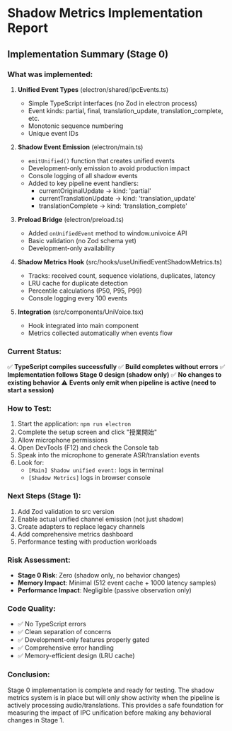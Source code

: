 # Shadow Metrics Implementation Report

## Implementation Summary (Stage 0)

### What was implemented:

1. **Unified Event Types** (electron/shared/ipcEvents.ts)
   - Simple TypeScript interfaces (no Zod in electron process)
   - Event kinds: partial, final, translation_update, translation_complete, etc.
   - Monotonic sequence numbering
   - Unique event IDs

2. **Shadow Event Emission** (electron/main.ts)
   - `emitUnified()` function that creates unified events
   - Development-only emission to avoid production impact
   - Console logging of all shadow events
   - Added to key pipeline event handlers:
     - currentOriginalUpdate → kind: 'partial'
     - currentTranslationUpdate → kind: 'translation_update'  
     - translationComplete → kind: 'translation_complete'

3. **Preload Bridge** (electron/preload.ts)
   - Added `onUnifiedEvent` method to window.univoice API
   - Basic validation (no Zod schema yet)
   - Development-only availability

4. **Shadow Metrics Hook** (src/hooks/useUnifiedEventShadowMetrics.ts)
   - Tracks: received count, sequence violations, duplicates, latency
   - LRU cache for duplicate detection
   - Percentile calculations (P50, P95, P99)
   - Console logging every 100 events

5. **Integration** (src/components/UniVoice.tsx)
   - Hook integrated into main component
   - Metrics collected automatically when events flow

### Current Status:

✅ **TypeScript compiles successfully**
✅ **Build completes without errors**
✅ **Implementation follows Stage 0 design (shadow only)**
✅ **No changes to existing behavior**
⚠️ **Events only emit when pipeline is active (need to start a session)**

### How to Test:

1. Start the application: `npm run electron`
2. Complete the setup screen and click "授業開始"
3. Allow microphone permissions
4. Open DevTools (F12) and check the Console tab
5. Speak into the microphone to generate ASR/translation events
6. Look for:
   - `[Main] Shadow unified event:` logs in terminal
   - `[Shadow Metrics]` logs in browser console

### Next Steps (Stage 1):

1. Add Zod validation to src version
2. Enable actual unified channel emission (not just shadow)
3. Create adapters to replace legacy channels
4. Add comprehensive metrics dashboard
5. Performance testing with production workloads

### Risk Assessment:

- **Stage 0 Risk**: Zero (shadow only, no behavior changes)
- **Memory Impact**: Minimal (512 event cache + 1000 latency samples)
- **Performance Impact**: Negligible (passive observation only)

### Code Quality:

- ✅ No TypeScript errors
- ✅ Clean separation of concerns
- ✅ Development-only features properly gated
- ✅ Comprehensive error handling
- ✅ Memory-efficient design (LRU cache)

### Conclusion:

Stage 0 implementation is complete and ready for testing. The shadow metrics system is in place but will only show activity when the pipeline is actively processing audio/translations. This provides a safe foundation for measuring the impact of IPC unification before making any behavioral changes in Stage 1.